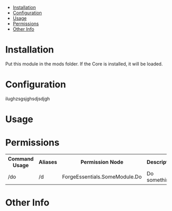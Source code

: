 * [Installation](#install)
* [Configuration](#config)
* [Usage](#use)
* [Permissions](#perm)
* [Other Info](#other)

# Installation <a name="install"></a>
Put this module in the mods folder. If the Core is installed, it will be loaded.

# Configuration <a name="config"></a>
ilughzsgsjghsdjsdjgh

# Usage <a name="use"></a>


# Permissions <a name="perm"></a>
<table>
	<tr>
		<th>Command Usage</th>
		<th>Aliases</th>
		<th>Permission Node</th>
		<th>Description</th>
	</tr>
	<tr>
		<td>/do</td>
		<td>/d</td>
		<td>ForgeEssentials.SomeModule.Do</td>
		<td>Do something</td>
	</tr>
	<tr>
</table>


# Other Info <a name="other"></a>
